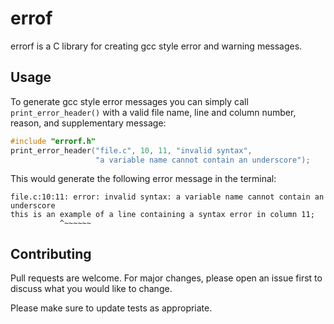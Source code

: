 # errof

errorf is a C library for creating gcc style error and warning messages.

## Usage

To generate gcc style error messages you can simply call `print_error_header()` with a valid file name, line and column number, reason, and supplementary message:
```C
#include "errorf.h"
print_error_header("file.c", 10, 11, "invalid syntax",
                   "a variable name cannot contain an underscore");
```
This would generate the following error message in the terminal:
```console
file.c:10:11: error: invalid syntax: a variable name cannot contain an underscore
this is an example of a line containing a syntax error in column 11;
           ^~~~~~~    
```

## Contributing

Pull requests are welcome. For major changes, please open an issue first
to discuss what you would like to change.

Please make sure to update tests as appropriate.
